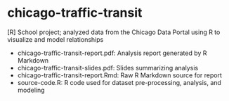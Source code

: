 # chicago-traffic-transit
[R] School project; analyzed data from the Chicago Data Portal using R to visualize and model relationships

- chicago-traffic-transit-report.pdf: Analysis report generated by R Markdown
- chicago-traffic-transit-slides.pdf: Slides summarizing analysis
- chicago-traffic-transit-report.Rmd: Raw R Markdown source for report
- source-code.R: R code used for dataset pre-processing, analysis, and modeling
